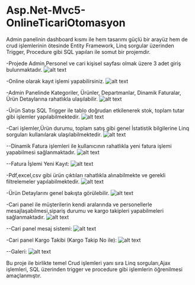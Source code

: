 # Asp.Net-Mvc5-OnlineTicariOtomasyon
Admin panelinin dashboard kısmı ile hem tasarımı güçlü bir arayüz hem de crud işlemlerinin ötesinde Entity Framework, Linq sorgular üzerinden Trigger, Procedure gibi SQL yapıları ile somut bir projemdir.

-Projede Admin,Personel ve cari kişisel sayfası olmak üzere 3 adet giriş bulunmaktadır.
![alt text](https://hizliresim.turkiyepanel.net/upload/198.41.242.223-login1.png)

-Online olarak kayıt işlemi yapabilirsiniz.
![alt text](https://hizliresim.turkiyepanel.net/upload/172.70.51.166-login2.png)

-Admin Panelinde Kategoriler, Ürünler, Departmanlar, Dinamik Faturalar, Ürün Detaylarına rahatlıkla ulaşılabilir.
![alt text](https://hizliresim.turkiyepanel.net/upload/172.69.182.153-Admin1.png)

-Ürün Satışı SQL Trigger ile tablo doğrudan etkilenerek stok, toplam tutar gibi işlemler yapılabilmektedir.
![alt text](https://hizliresim.turkiyepanel.net/upload/141.101.68.163-Admin2.png)

-Cari işlemler,Ürün durumu, toplam satış gibi genel İstatistik bilgilerine Linq sorguları kullanılarak ulaşılabilmektedir.
![alt text](https://hizliresim.turkiyepanel.net/upload/162.158.233.5-istatistik.png)

--Dinamik Fatura işlemleri ile kullanıcının rahatlıkla yeni fatura işlemi yapabilmesi sağlanmaktadır.
![alt text](https://hizliresim.turkiyepanel.net/upload/172.69.182.153-Fatura1.png)

--Fatura İşlemi Yeni Kayıt:
![alt text](https://hizliresim.turkiyepanel.net/upload/172.69.182.207-Fatura2.png)

-Pdf,excel,csv gibi ürün çıktıları rahatlıkla alınabilmekte ve gerekli filtrelemeler yapılabilmektedir.
![alt text](https://hizliresim.turkiyepanel.net/upload/141.101.68.163-pdf.png)

-Ürün Detaylarını genel bakışta görülebilir.
![alt text](https://hizliresim.turkiyepanel.net/upload/162.158.233.83-üründetay.png)

-Cari panel ile müşterilerin kendi aralarında ve personellerle mesajlaşabilmesi,sipariş durumu ve kargo takipleri yapabilmeleri sağlanmaktadır.
![alt text](https://hizliresim.turkiyepanel.net/upload/162.158.233.5-cari1.png)

--Cari panel mesaj sistemi:
![alt text](https://hizliresim.turkiyepanel.net/upload/162.158.233.5-cari2.png)

-Cari panel Kargo Takibi (Kargo Takip No ile):
![alt text](https://hizliresim.turkiyepanel.net/upload/162.158.233.83-cari3.png)

--Galeri:
![alt text](https://hizliresim.turkiyepanel.net/upload/141.101.68.239-Galeri1.png)

Bu proje ile birlikte temel Crud işlemleri yanı sıra Linq sorguları,Ajax işlemleri, SQL üzerinden trigger ve procedure gibi işlemlerin öğrenilmesi amaçlanmıştır. 
